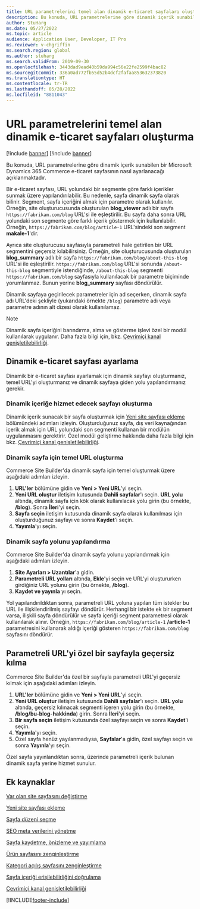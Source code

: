 ```yaml
---
title: URL parametrelerini temel alan dinamik e-ticaret sayfaları oluşturma
description: Bu konuda, URL parametrelerine göre dinamik içerik sunabilen bir Microsoft Dynamics 365 Commerce e-ticaret sayfasının nasıl ayarlanacağı açıklanmaktadır.
author: StuHarg
ms.date: 05/27/2022
ms.topic: article
audience: Application User, Developer, IT Pro
ms.reviewer: v-chgriffin
ms.search.region: global
ms.author: stuharg
ms.search.validFrom: 2019-09-30
ms.openlocfilehash: 3443dad9ead40b59da994c56e22fe2599f4bac82
ms.sourcegitcommit: 336a0ad772fb55d52b4dcf2fafaa853632373820
ms.translationtype: HT
ms.contentlocale: tr-TR
ms.lasthandoff: 05/28/2022
ms.locfileid: "8811043"
---
```

# <a name="create-dynamic-e-commerce-pages-based-on-url-parameters"></a>URL parametrelerini temel alan dinamik e-ticaret sayfaları oluşturma

[!include [banner](includes/banner.md)]
[!include [banner](includes/preview-banner.md)]

Bu konuda, URL parametrelerine göre dinamik içerik sunabilen bir Microsoft Dynamics 365 Commerce e-ticaret sayfasının nasıl ayarlanacağı açıklanmaktadır.

Bir e-ticaret sayfası, URL yolundaki bir segmente göre farklı içerikler sunmak üzere yapılandırılabilir. Bu nedenle, sayfa dinamik sayfa olarak bilinir. Segment, sayfa içeriğini almak için parametre olarak kullanılır. Örneğin, site oluşturucusunda oluşturulan **blog\_viewer** adlı bir sayfa `https://fabrikam.com/blog` URL'si ile eşleştirilir. Bu sayfa daha sonra URL yolundaki son segmente göre farklı içerik göstermek için kullanılabilir. Örneğin, `https://fabrikam.com/blog/article-1` URL'sindeki son segment **makale-1**'dir.

Ayrıca site oluşturucusu sayfasıyla parametreli hale getirilen bir URL segmentini geçersiz kılabilirsiniz. Örneğin, site oluşturucusunda oluşturulan **blog\_summary** adlı bir sayfa `https://fabrikam.com/blog/about-this-blog` URL'si ile eşleştirilir. `https://fabrikam.com/blog` URL'si sonunda `/about-this-blog` segmentiyle istendiğinde, `/about-this-blog` segmenti `https://fabrikam.com/blog` sayfasıyla kullanılacak bir parametre biçiminde yorumlanmaz. Bunun yerine **blog\_summary** sayfası döndürülür. 

Dinamik sayfaya geçirilecek parametreler için ad seçerken, dinamik sayfa adı URL'deki şekliyle (yukarıdaki örnekte `/blog`) parametre adı veya parametre adının alt dizesi olarak kullanılamaz. 

> [!NOTE]
> Dinamik sayfa içeriğini barındırma, alma ve gösterme işlevi özel bir modül kullanılarak uygulanır. Daha fazla bilgi için, bkz. [Çevrimiçi kanal genişletilebilirliği](e-commerce-extensibility/overview.md).

## <a name="set-up-a-dynamic-e-commerce-page"></a>Dinamik e-ticaret sayfası ayarlama

Dinamik bir e-ticaret sayfası ayarlamak için dinamik sayfayı oluşturmanız, temel URL'yi oluşturmanız ve dinamik sayfaya giden yolu yapılandırmanız gerekir.

### <a name="create-the-page-that-will-serve-dynamic-content"></a>Dinamik içeriğe hizmet edecek sayfayı oluşturma

Dinamik içerik sunacak bir sayfa oluşturmak için [Yeni site sayfası ekleme](add-new-page.md) bölümündeki adımları izleyin. Oluşturduğunuz sayfa, dış veri kaynağından içerik almak için URL yolundaki son segmenti kullanan bir modülün uygulanmasını gerektirir. Özel modül geliştirme hakkında daha fazla bilgi için bkz. [Çevrimiçi kanal genişletilebilirliği](e-commerce-extensibility/overview.md).

### <a name="create-the-base-url-for-the-dynamic-page"></a>Dinamik sayfa için temel URL oluşturma

Commerce Site Builder'da dinamik sayfa için temel oluşturmak üzere aşağıdaki adımları izleyin.

1. **URL'ler** bölümüne gidin ve **Yeni \> Yeni URL**'yi seçin.
1. **Yeni URL oluştur** iletişim kutusunda **Dahili sayfalar**'ı seçin. **URL yolu** altında, dinamik sayfa için kök olarak kullanılacak yolu girin (bu örnekte, **/blog**). Sonra **İleri**'yi seçin.
1. **Sayfa seçin** iletişim kutusunda dinamik sayfa olarak kullanılması için oluşturduğunuz sayfayı ve sonra **Kaydet**'i seçin.
1. **Yayımla**'yı seçin.

### <a name="configure-the-route-to-the-dynamic-page"></a>Dinamik sayfa yolunu yapılandırma

Commerce Site Builder'da dinamik sayfa yolunu yapılandırmak için aşağıdaki adımları izleyin.

1. **Site Ayarları \> Uzantılar**'a gidin.
1. **Parametreli URL yolları** altında, **Ekle**'yi seçin ve URL'yi oluştururken girdiğiniz URL yolunu girin (bu örnekte, **/blog**).
1. **Kaydet ve yayınla** yı seçin.

Yol yapılandırıldıktan sonra, parametreli URL yoluna yapılan tüm istekler bu URL ile ilişkilendirilmiş sayfayı döndürür. Herhangi bir istekte ek bir segment varsa, ilişkili sayfa döndürülür ve sayfa içeriği segment parametresi olarak kullanılarak alınır. Örneğin, `https://fabrikam.com/blog/article-1` **/article-1** parametresini kullanarak aldığı içeriği gösteren `https://fabrikam.com/blog` sayfasını döndürür.

## <a name="override-a-parameterized-url-with-a-custom-page"></a>Parametreli URL'yi özel bir sayfayla geçersiz kılma

Commerce Site Builder'da özel bir sayfayla parametreli URL'yi geçersiz kılmak için aşağıdaki adımları izleyin.

1. **URL'ler** bölümüne gidin ve **Yeni \> Yeni URL**'yi seçin.
1. **Yeni URL oluştur** iletişim kutusunda **Dahili sayfalar**'ı seçin. **URL yolu** altında, geçersiz kılınacak segmenti içeren yolu girin (bu örnekte, **/blog/bu-blog-hakkinda**) girin. Sonra **İleri**'yi seçin.
1. **Bir sayfa seçin** iletişim kutusunda özel sayfayı seçin ve sonra **Kaydet**'i seçin.
1. **Yayımla**'yı seçin.
1. Özel sayfa henüz yayılanmadıysa, **Sayfalar**'a gidin, özel sayfayı seçin ve sonra **Yayınla**'yı seçin.

Özel sayfa yayınlandıktan sonra, üzerinde parametreli içerik bulunan dinamik sayfa yerine hizmet sunulur.

## <a name="additional-resources"></a>Ek kaynaklar

[Var olan site sayfasını değiştirme](modify-existing-page.md)

[Yeni site sayfası ekleme](add-new-page.md)

[Sayfa düzeni seçme](select-page-layouts.md)

[SEO meta verilerini yönetme](manage-seo-metadata.md)

[Sayfa kaydetme, önizleme ve yayımlama](save-preview-publish-page.md)

[Ürün sayfasını zenginleştirme](enrich-product-page.md)

[Kategori açılış sayfasını zenginleştirme](enrich-category-page.md)

[Sayfa içeriği erişilebilirliğini doğrulama](verify-accessibility.md)

[Çevrimiçi kanal genişletilebilirliği](e-commerce-extensibility/overview.md)


[!INCLUDE[footer-include](../includes/footer-banner.md)]
